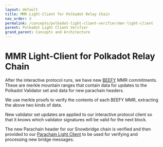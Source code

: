 ```yaml
---
layout: default
title: MMR Light-Client for Polkadot Relay Chain
nav_order: 3
permalink: /concepts/polkadot-light-client-verifier/mmr-light-client
parent: Polkadot Light Client Verifier
grand_parent: Concepts and Architecture
---
```

# MMR Light-Client for Polkadot Relay Chain

After the interactive protocol runs, we have new [BEEFY](https://github.com/paritytech/grandpa-bridge-gadget) MMR commitments. These are merkle mountain ranges that contain data for updates to the Polkadot Validator set and data for new parachain headers.

We use merkle proofs to verify the contents of each BEEFY MMR, extracting the above two kinds of data.

New validator set updates are applied to our interactive protocol client so that it knows which validator signatures will be valid for the next block.

The new Parachain header for our Snowbridge chain is verified and then provided to our [Parachain Light Client](/concepts/polkadot-light-client-verifier/parachain-light-client) to be used for verifying and processing new bridge messages.
